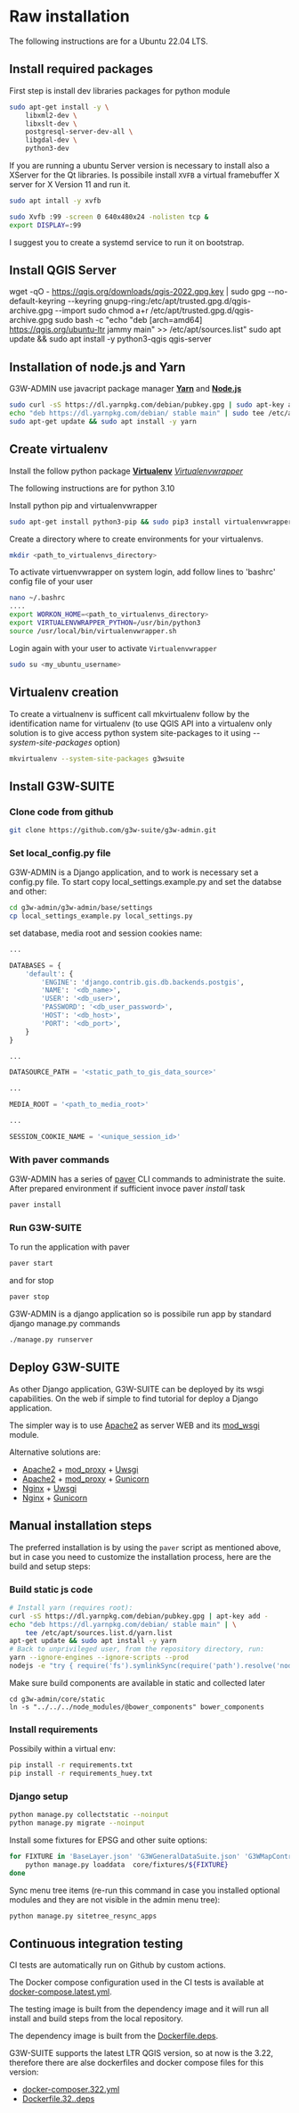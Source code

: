 # Raw installation

The following instructions are for a Ubuntu 22.04 LTS.

## Install required packages
First step is install dev libraries packages for python module

```bash
sudo apt-get install -y \
    libxml2-dev \
    libxslt-dev \
    postgresql-server-dev-all \
    libgdal-dev \
    python3-dev
```

If you are running a ubuntu Server version is necessary to install also a XServer for the Qt libraries. 
Is possibile install `XVFB` a virtual framebuffer X server for X Version 11 and run it.

```bash
sudo apt intall -y xvfb

sudo Xvfb :99 -screen 0 640x480x24 -nolisten tcp &
export DISPLAY=:99
```
I suggest you to create a systemd service to run it on bootstrap.


## Install QGIS Server
wget -qO - https://qgis.org/downloads/qgis-2022.gpg.key | sudo  gpg --no-default-keyring --keyring gnupg-ring:/etc/apt/trusted.gpg.d/qgis-archive.gpg --import 
sudo chmod a+r /etc/apt/trusted.gpg.d/qgis-archive.gpg
sudo bash -c "echo \"deb [arch=amd64] https://qgis.org/ubuntu-ltr jammy main\" >> /etc/apt/sources.list"
sudo apt update && sudo apt install -y python3-qgis qgis-server

## Installation of node.js and Yarn
G3W-ADMIN use javacript package manager [**Yarn**](https://yarnpkg.com/) and [**Node.js**](https://nodejs.org/it/)

```bash
sudo curl -sS https://dl.yarnpkg.com/debian/pubkey.gpg | sudo apt-key add -
echo "deb https://dl.yarnpkg.com/debian/ stable main" | sudo tee /etc/apt/sources.list.d/yarn.list
sudo apt-get update && sudo apt install -y yarn
```
## Create virtualenv

Install the follow python package
[**Virtualenv**](https://virtualenv.pypa.io/en/stable/)
[*Virtualenvwrapper*](https://bitbucket.org/virtualenvwrapper/virtualenvwrapper/src/master/)

The following instructions are for python 3.10

Install python pip and virtualenvwrapper

```bash
sudo apt-get install python3-pip && sudo pip3 install virtualenvwrapper
```

Create a directory where to create environments for your virtualenvs.
```bash
mkdir <path_to_virtualenvs_directory>
```

To activate virtuenvwrapper on system login, add follow lines to 'bashrc' config file of your user
```bash
nano ~/.bashrc
....
export WORKON_HOME=<path_to_virtualenvs_directory>
export VIRTUALENVWRAPPER_PYTHON=/usr/bin/python3
source /usr/local/bin/virtualenvwrapper.sh
```
Login again with your user to activate `Virtualenvwrapper`

```bash
sudo su <my_ubuntu_username>
```

## Virtualenv creation
To create a virtualnenv is sufficent call mkvirtualenv follow by the identification name for virtualenv (to use QGIS API into a virtualenv only solution is to give access python system site-packages to it using *--system-site-packages* option)
```bash
mkvirtualenv --system-site-packages g3wsuite
```

## Install G3W-SUITE

### Clone code from github
```bash
git clone https://github.com/g3w-suite/g3w-admin.git
```

### Set local_config.py file
G3W-ADMIN is a Django application, and to work is necessary set a config.py file. To start copy local_settings.example.py and set the databse and other:
```bash
cd g3w-admin/g3w-admin/base/settings
cp local_settings_example.py local_settings.py
```

set database, media root and session cookies name:

```python
...

DATABASES = {
    'default': {
        'ENGINE': 'django.contrib.gis.db.backends.postgis',
        'NAME': '<db_name>',
        'USER': '<db_user>',
        'PASSWORD': '<db_user_password>',
        'HOST': '<db_host>',
        'PORT': '<db_port>',
    }
}

...

DATASOURCE_PATH = '<static_path_to_gis_data_source>'

...

MEDIA_ROOT = '<path_to_media_root>'

...

SESSION_COOKIE_NAME = '<unique_session_id>'
```



### With paver commands

G3W-ADMIN has a series of [paver](http://pythonhosted.org/Paver/) CLI commands to administrate the suite.
After prepared environment if sufficient invoce paver *install* task

```bash
paver install
```

### Run G3W-SUITE

To run the application with paver

```bash
paver start
```

and for stop
```bash
paver stop
```


G3W-ADMIN is a django application so is possibile run app by standard django manage.py commands

```bash
./manage.py runserver
```

## Deploy G3W-SUITE

As other Django application, G3W-SUITE can be deployed by its wsgi capabilities.
On the web if simple to find tutorial for deploy a Django application.

The simpler way is to use [Apache2](https://httpd.apache.org/) as server WEB and its [mod_wsgi](https://en.wikipedia.org/wiki/Mod_wsgi) module.

Alternative solutions are:


* [Apache2](https://httpd.apache.org/) + [mod_proxy](https://httpd.apache.org/docs/2.4/mod/mod_proxy.html) + [Uwsgi](https://uwsgi-docs.readthedocs.io/en/latest/)
* [Apache2](https://httpd.apache.org/) + [mod_proxy](https://httpd.apache.org/docs/2.4/mod/mod_proxy.html) + [Gunicorn](http://gunicorn.org/)
* [Nginx](https://nginx.org/) + [Uwsgi](https://uwsgi-docs.readthedocs.io/en/latest/)
* [Nginx](https://nginx.org/) + [Gunicorn](http://gunicorn.org/)


## Manual installation steps

The preferred installation is by using the `paver` script as mentioned above, but in case you need to customize the installation process, here are the build and setup steps:

### Build static js code


```bash
# Install yarn (requires root):
curl -sS https://dl.yarnpkg.com/debian/pubkey.gpg | apt-key add -
echo "deb https://dl.yarnpkg.com/debian/ stable main" | \
    tee /etc/apt/sources.list.d/yarn.list
apt-get update && sudo apt install -y yarn
# Back to unprivileged user, from the repository directory, run:
yarn --ignore-engines --ignore-scripts --prod
nodejs -e "try { require('fs').symlinkSync(require('path').resolve('node_modules/@bower_components'), 'g3w-admin/core/static/bower_components', 'junction') } catch (e) { }"
```

Make sure build components are available in static and collected later
```
cd g3w-admin/core/static
ln -s "../../../node_modules/@bower_components" bower_components
```

### Install requirements

Possibily within a virtual env:

```bash
pip install -r requirements.txt
pip install -r requirements_huey.txt
```

### Django setup

```bash
python manage.py collectstatic --noinput
python manage.py migrate --noinput
```

Install some fixtures for EPSG and other suite options:

```bash
for FIXTURE in 'BaseLayer.json' 'G3WGeneralDataSuite.json' 'G3WMapControls.json' 'G3WSpatialRefSys.json'; do
    python manage.py loaddata  core/fixtures/${FIXTURE}
done
```

Sync menu tree items (re-run this command in case you installed optional modules and they are not visible in the admin menu tree):

```bash
python manage.py sitetree_resync_apps
```

## Continuous integration testing

CI tests are automatically run on Github by custom actions.

The Docker compose configuration used in the CI tests is available at [docker-compose.latest.yml](https://github.com/g3w-suite/g3w-admin/blob/dev/docker-compose.latest.yml).

The testing image is built from the dependency image and it will run all install and build steps from the local repository.

The dependency image is built from the [Dockerfile.deps](https://github.com/g3w-suite/g3w-admin/blob/dev/ci_scripts/Dockerfile.deps).

G3W-SUITE supports the latest LTR QGIS version, so at now is the 3.22, therefore there are alse dockerfiles and docker compose files for this version:

* [docker-composer.322.yml](https://github.com/g3w-suite/g3w-admin/blob/dev/docker-compose.322.yml)
* [Dockerfile.32..deps](https://github.com/g3w-suite/g3w-admin/blob/dev/ci_scripts/Dockerfile.322.deps)
